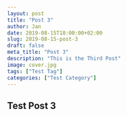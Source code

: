 ```yaml
---
layout: post
title: "Post 3"
author: Jan
date: 2019-08-15T18:00:00+02:00
slug: 2019-08-15-post-3
draft: false
meta_title: "Post 3"
description: "This is the Third Post"
image: cover.jpg
tags: ["Test Tag"]
categories: ["Test Category"]
---
```


## Test Post 3
